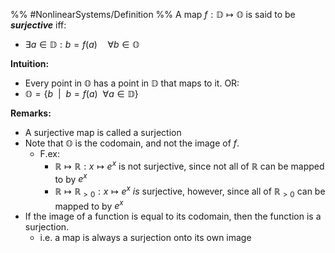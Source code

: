 %% #NonlinearSystems/Definition %%
A map $f:\mathbb{D}\mapsto \mathbb{O}$ is said to be ***surjective*** iff:
- $\exists a \in \mathbb{D}: b=f(a)\quad \forall b\in \mathbb{O}$



**Intuition:**
- Every point in $\mathbb{O}$ has a point in $\mathbb{D}$ that maps to it.
OR:  
- $\mathbb{O} = \{b~~|~~b=f(a)~~\forall a\in \mathbb{D}\}$

**Remarks:**
- A surjective map is called a surjection
- Note that $\mathbb{O}$ is the codomain, and not the image of $f$.
	- F.ex: 
		- $\mathbb{R}\mapsto \mathbb{R}:x\mapsto e^{x}$ is not surjective, since not all of $\mathbb{R}$ can be mapped to by $e^{x}$
		- $\mathbb{R}\mapsto \mathbb{R}_{>0}:x\mapsto e^{x}$ *is* surjective, however, since all of $\mathbb{R}_{>0}$ can be mapped to by $e^{x}$
- If the image of a function is equal to its codomain, then the function is a surjection.
	- i.e. a map is always a surjection onto its own image


